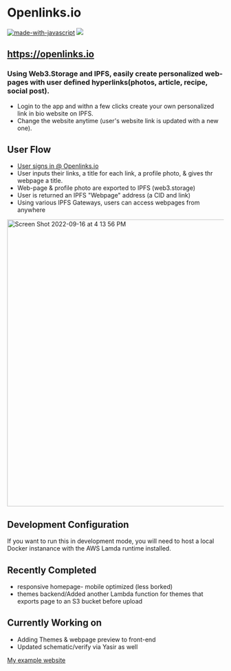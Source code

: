 # Openlinks.io

[![made-with-javascript](https://img.shields.io/badge/Made%20with-JavaScript-1f425f.svg)](https://www.javascript.com)
[![](https://img.shields.io/badge/project-IPFS-blue.svg?style=flat-square)](https://ipfs.io/)

## https://openlinks.io

### Using Web3.Storage and IPFS, easily create personalized web-pages with user defined hyperlinks(photos, article, recipe, social post). 

- Login to the app and withn a few clicks create your own personalized link in bio website on IPFS.
- Change the website anytime (user's website link is updated with a new one).

## User Flow
- [User signs in @ Openlinks.io](https://openlinks.io) 
- User inputs their links, a title for each link, a profile photo, & gives thr webpage a title.
- Web-page & profile photo are exported to IPFS (web3.storage)
- User is returned an IPFS "Webpage" address (a CID and link)
- Using various IPFS Gateways, users can access webpages from anywhere

<img width="667" alt="Screen Shot 2022-09-16 at 4 13 56 PM" src="https://user-images.githubusercontent.com/30084404/190755336-308bbd3a-d06b-4817-afbd-57d3c4fde603.png">

## Development Configuration
If you want to run this in development mode, you will need to host a local Docker instanance with the AWS Lamda runtime installed.

## Recently Completed 
- responsive homepage- mobile optimized (less borked)
- themes backend/Added another Lambda function for themes that exports page to an S3 bucket before upload

## Currently Working on 
- Adding Themes & webpage preview to front-end
- Updated schematic/verify via Yasir as well


[My example website](https://bafybeie2b4dzndtisdd455aokww3gv4fto5qxhgvpvrk32er4hdxyiufem.ipfs.dweb.link/Mylinks.html)
